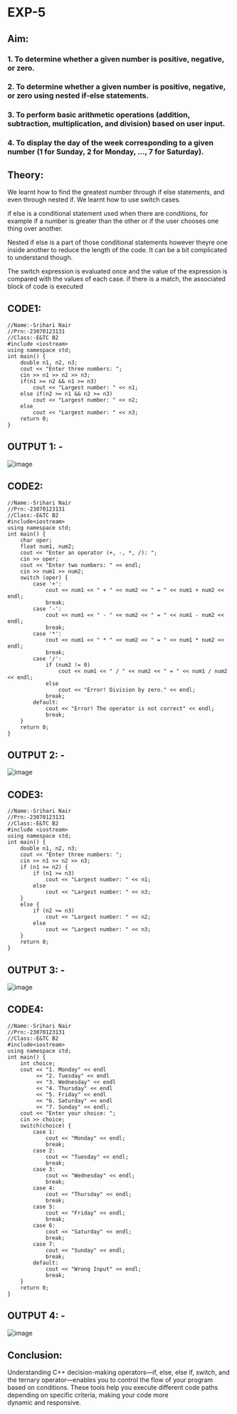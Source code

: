 # EXP-5
## Aim:
### 1. To determine whether a given number is positive, negative, or zero. 
### 2. To determine whether a given number is positive, negative, or zero using nested if-else statements. 
### 3. To perform basic arithmetic operations (addition, subtraction, multiplication, and division) based on user input. 
### 4. To display the day of the week corresponding to a given number (1 for Sunday, 2 for Monday, ..., 7 for Saturday).

## Theory:

We learnt how to find the greatest number through if else statements, and even through nested if. We learnt how to use switch cases.

if else is a conditional statement used when there are conditions, for example if a number is greater than the other or if the user chooses one thing over another.

Nested if else is a part of those conditional statements however theyre one inside another to reduce the length of the code. It can be a bit complicated to understand though.

The switch expression is evaluated once and the value of the expression is compared with the values of each case. if there is a match, the associated block of code is executed

## CODE1:

```
//Name:-Srihari Nair
//Prn:-23070123131
//Class:-E&TC B2 
#include <iostream>
using namespace std;
int main() {
    double n1, n2, n3;
    cout << "Enter three numbers: ";
    cin >> n1 >> n2 >> n3;
    if(n1 >= n2 && n1 >= n3)
        cout << "Largest number: " << n1;
    else if(n2 >= n1 && n2 >= n3)
        cout << "Largest number: " << n2;
    else 
        cout << "Largest number: " << n3;
    return 0;
}
```

## OUTPUT 1: -

![image](https://github.com/user-attachments/assets/ca54ab56-d3b1-4576-ba88-7d9a0ff35114)

## CODE2:

```
//Name:-Srihari Nair
//Prn:-23070123131
//Class:-E&TC B2 
#include<iostream>
using namespace std;
int main() {
    char oper;
    float num1, num2;
    cout << "Enter an operator (+, -, *, /): ";
    cin >> oper;
    cout << "Enter two numbers: " << endl;
    cin >> num1 >> num2;
    switch (oper) {
        case '+':
            cout << num1 << " + " << num2 << " = " << num1 + num2 << endl;
            break;
        case '-':
            cout << num1 << " - " << num2 << " = " << num1 - num2 << endl;
            break;
        case '*':
            cout << num1 << " * " << num2 << " = " << num1 * num2 << endl;
            break;
        case '/':
            if (num2 != 0)
                cout << num1 << " / " << num2 << " = " << num1 / num2 << endl;
            else
                cout << "Error! Division by zero." << endl;
            break;
        default:
            cout << "Error! The operator is not correct" << endl;
            break;
    }
    return 0;
}
```

## OUTPUT 2: -

![image](https://github.com/user-attachments/assets/63cce8e7-6f8a-4650-aa34-a7e989298bb6)

## CODE3:

```
//Name:-Srihari Nair
//Prn:-23070123131
//Class:-E&TC B2 
#include <iostream>
using namespace std;
int main() {
    double n1, n2, n3;
    cout << "Enter three numbers: ";
    cin >> n1 >> n2 >> n3;
    if (n1 >= n2) {
        if (n1 >= n3)
            cout << "Largest number: " << n1;
        else
            cout << "Largest number: " << n3;
    }
    else {
        if (n2 >= n3)
            cout << "Largest number: " << n2;
        else
            cout << "Largest number: " << n3;
    }
    return 0;
}
```

## OUTPUT 3: -

![image](https://github.com/user-attachments/assets/33e5c2ef-9bab-4179-a27f-e3f8ac82cdd5)

## CODE4:

```
//Name:-Srihari Nair
//Prn:-23070123131
//Class:-E&TC B2 
#include<iostream>
using namespace std;
int main() {
    int choice;
    cout << "1. Monday" << endl
         << "2. Tuesday" << endl
         << "3. Wednesday" << endl
         << "4. Thursday" << endl
         << "5. Friday" << endl
         << "6. Saturday" << endl
         << "7. Sunday" << endl;
    cout << "Enter your choice: ";
    cin >> choice;
    switch(choice) {
        case 1:
            cout << "Monday" << endl;
            break;
        case 2:
            cout << "Tuesday" << endl;
            break;
        case 3:
            cout << "Wednesday" << endl;
            break;
        case 4:
            cout << "Thursday" << endl;
            break;
        case 5:
            cout << "Friday" << endl;
            break;
        case 6:
            cout << "Saturday" << endl;
            break;
        case 7:
            cout << "Sunday" << endl;
            break;
        default:
            cout << "Wrong Input" << endl;
            break;
    }
    return 0;
}
```

## OUTPUT 4: -

![image](https://github.com/user-attachments/assets/f1a39b4b-a5e2-4b20-9bcb-ef5275ecf10d)

## Conclusion:

Understanding C++ decision-making operators—if, else, else if, switch, and the ternary operator—enables you to control the flow of your program based on conditions. These tools help you execute different code paths depending on specific criteria, making your code more dynamic and responsive.
